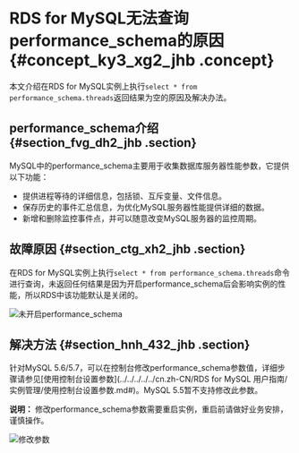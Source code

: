 # RDS for MySQL无法查询performance\_schema的原因 {#concept_ky3_xg2_jhb .concept}

本文介绍在RDS for MySQL实例上执行`select * from performance_schema.threads`返回结果为空的原因及解决办法。

## performance\_schema介绍 {#section_fvg_dh2_jhb .section}

MySQL中的performance\_schema主要用于收集数据库服务器性能参数，它提供以下功能：

-   提供进程等待的详细信息，包括锁、互斥变量、文件信息。
-   保存历史的事件汇总信息，为优化MySQL服务器性能提供详细的数据。
-   新增和删除监控事件点，并可以随意改变MySQL服务器的监控周期。

## 故障原因 {#section_ctg_xh2_jhb .section}

在RDS for MySQL实例上执行`select * from performance_schema.threads`命令进行查询，未返回任何结果是因为开启performance\_schema后会影响实例的性能，所以RDS中该功能默认是关闭的。

![未开启performance_schema](http://static-aliyun-doc.oss-cn-hangzhou.aliyuncs.com/assets/img/8274/155477456543528_zh-CN.png)

## 解决方法 {#section_hnh_432_jhb .section}

针对MySQL 5.6/5.7，可以在控制台修改performance\_schema参数值，详细步骤请参见[使用控制台设置参数](../../../../../cn.zh-CN/RDS for MySQL 用户指南/实例管理/使用控制台设置参数.md#)。MySQL 5.5暂不支持修改此参数。

**说明：** 修改performance\_schema参数需要重启实例，重启前请做好业务安排，谨慎操作。

![修改参数](http://static-aliyun-doc.oss-cn-hangzhou.aliyuncs.com/assets/img/8274/155477456643529_zh-CN.png)

